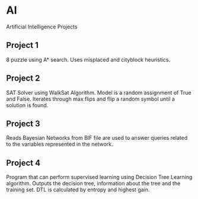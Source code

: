 # AI
Artificial Intelligence Projects

## Project 1
8 puzzle using A* search. Uses misplaced and cityblock heuristics.

## Project 2
SAT Solver using WalkSat Algorithm. Model is a random assignment of True and False. Iterates through max flips and flip a random symbol until a solution is found.

## Project 3
Reads Bayesian Networks from BIF file are used to answer queries related to the variables represented in the network.

## Project 4
Program that can perform supervised learning using Decision Tree Learning algorithm. Outputs the decision tree, information about the tree and the training set. DTL is calculated by entropy and highest gain.
